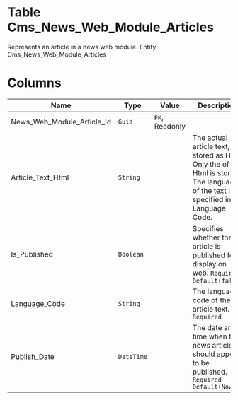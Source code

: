 # Table Cms_News_Web_Module_Articles

Represents an article in a news web module. Entity: Cms_News_Web_Module_Articles

# Columns

| Name | Type | Value | Description |
| - | - | - | --- |
|News_Web_Module_Article_Id|`Guid`|`PK`, Readonly||
|Article_Text_Html|`String`||The actual article text, stored as Html. Only the <BODY> of the Html is stored. The language of the text is specified in Language Code. |
|Is_Published|`Boolean`||Specifies whether the article is published for display on web. `Required` `Default(false)` |
|Language_Code|`String`||The language code of the article text. `Required` |
|Publish_Date|`DateTime`||The date and time when the news article should appear to be published. `Required` `Default(Now)` |
